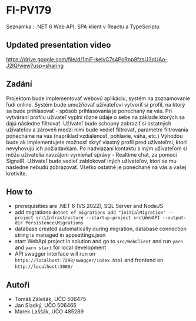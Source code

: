 # FI-PV179

Seznamka : .NET 6 Web API, SPA klient v Reactu a TypeScriptu

## Updated presentation video

https://drive.google.com/file/d/1miF-keIvC7s4PoRnp8fzsU3qUAo-J2IQ/view?usp=sharing

## Zadání

Projektom bude implementovať webovú aplikáciu, systém na zoznamovanie ľudí online. Systém bude umožňovať užívateľovi vytvoriť si profil, na ktorý sa bude prihlasovať - spôsob prihlasovania je ponechaný na vás. Pri vytváraní profilu užívateľ vyplní rôzne údaje o sebe na základe ktorých sa dajú následne filtrovať. Užívateľ bude schopný zobraziť si ostatných užívateľov a zároveň medzi nimi bude vedieť filtrovať, parametre filtrovania ponecháme na vás (napríklad vzdialenosť, pohlavie, váha, etc.) Výhodou bude ak implementujete možnosť skryť vlastný profil pred užívateľmi, ktorí nevyhovujú ich požiadavkám. Po nadviazaní kontaktu s iným užívateľom si môžu užívatelia navzájom vymieňať správy - Realtime chat, za pomoci SignalR. Užívateľ bude vedieť zablokovať iných užívateľov, ktorí sa mu následne nebudú zobrazovať. Všetko ostatné je ponechané na vás a vašej kretivite.

## How to

- prerequisities are .NET 6 (VS 2022), SQL Server and NodeJS
- add migrations `dotnet ef migrations add "InitialMigration" --project src\Infrastructure --startup-project src\WebAPI --output-dir Persistence\Migrations`
- database created automatically during migration, database connection string is managed in appsettings.json
- start WebApi project in solution and go to `src/WebClient` and run `yarn` and `yarn start` for local development
- API swagger interface will run on `https://localhost:7298/swagger/index.html` and frontend on `http://localhost:3000/`

## Autoři

- Tomáš Zálešák, UČO 506475
- Jan Sladký, UČO 506465
- Marek Laššák, UČO 485289
